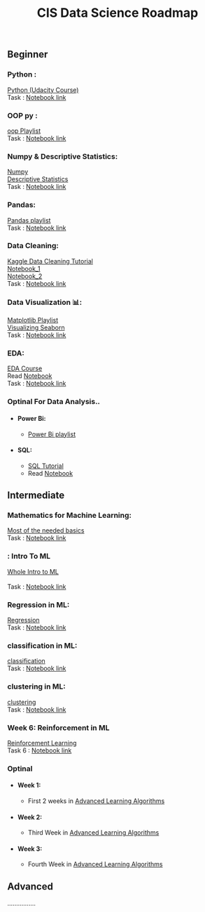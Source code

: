 <h1 align="center">CIS Data Science Roadmap</h1> 

 <br> 
 
  
  
 ## Beginner
 
 ### Python : 
 [Python (Udacity Course)](https://www.udacity.com/course/introduction-to-python--ud1110) <br>
 Task :  [Notebook link]() <br> 
 
 ### OOP py : 
 [oop Playlist](https://youtube.com/playlist?list=PLuXY3ddo_8nzUrgCyaX_WEIJljx_We-c1) <br>
 Task : [Notebook link]() <br>  
  
 ### Numpy & Descriptive Statistics:
 [Numpy](https://www.youtube.com/watch?v=QUT1VHiLmmI&t=1s) <br> 
 [Descriptive Statistics](https://www.udacity.com/course/intro-to-descriptive-statistics--ud827?fbclid=IwAR1w3TNQ50zyRncxsZLFgVG1I_atICLm9Tl-HYTA3vDUoz_gzpJeE5QHnvA) <br> 
 Task : [Notebook link]() <br>
 
  ### Pandas:
  [Pandas playlist](https://www.youtube.com/playlist?list=PL-osiE80TeTsWmV9i9c58mdDCSskIFdDS ) <br> 
  Task : [Notebook link]() <br>
  
 ### Data Cleaning:  
 [Kaggle Data Cleaning Tutorial](https://www.kaggle.com/learn/data-cleaning) <br>
 [Notebook_1](https://www.kaggle.com/code/bandiatindra/telecom-churn-prediction/notebook) <br>
 [Notebook_2](https://www.kaggle.com/code/ashishg21/data-cleaning-and-some-analysis-shoe-prices/notebook) <br>
 Task : [Notebook link]() <br> 
  
 ### Data Visualization 📊:
 [Matplotlib Playlist](https://www.youtube.com/playlist?app=desktop&list=PL-osiE80TeTvipOqomVEeZ1HRrcEvtZB_) <br>
 [Visualizing Seaborn](https://www.youtube.com/playlist?list=PLtPIclEQf-3cG31dxSMZ8KTcDG7zYng1j) <br>
 Task : [Notebook link]() <br>  
  
 ### EDA: 
 [EDA Course](https://www.coursera.org/learn/data-analysis-with-python) <br> 
 Read [Notebook](https://www.kaggle.com/code/startupsci/titanic-data-science-solutions/notebook) <br>
 Task : [Notebook link]() <br>
  
 ### Optinal For Data Analysis..
 
 - #### Power Bi:
      - [Power Bi playlist](https://www.youtube.com/playlist?list=PLUaB-1hjhk8HqnmK0gQhfmIdCbxwoAoys) <br>
 
 - #### SQL: 
      - [SQL Tutorial](https://www.youtube.com/watch?v=HXV3zeQKqGY) <br>
      - Read [Notebook](https://www.kaggle.com/code/dimarudov/data-analysis-using-sql) <br>

  
  
 ## Intermediate
 
 ### Mathematics for Machine Learning:  
 [Most of the needed basics](https://youtube.com/playlist?list=PLcQCwsZDEzFmlSc6levE3UV9rZ8yY-D_7) <br>
 Task : [Notebook link]() <br>

 ### : Intro To ML
 [Whole Intro to ML](https://www.youtube.com/watch?v=9f-GarcDY58) <br>  
 Task : [Notebook link]() <br>
  
 ### Regression in ML: 
 [Regression](https://www.coursera.org/learn/ml-regression?specialization=machine-learning) <br>
 Task : [Notebook link]() <br>

 ### classification in ML: 
 [classification](https://www.coursera.org/learn/ml-classification?specialization=machine-learning) <br>
 Task : [Notebook link]() <br>

 ### clustering  in ML: 
 [clustering](https://www.coursera.org/learn/ml-clustering-and-retrieval?specialization=machine-learning) <br>
 Task : [Notebook link]() <br>

 ### Week 6: Reinforcement in ML
 [Reinforcement Learning](https://youtube.com/playlist?list=PLZbbT5o_s2xoWNVdDudn51XM8lOuZ_Njv) <br>
 Task 6 : [Notebook link]() <br>

 
 ### Optinal 
 - #### Week 1: 
   - First 2 weeks in [Advanced Learning Algorithms](https://www.coursera.org/learn/advanced-learning-algorithms) <br>  
  
 - #### Week 2: 
   - Third Week in [Advanced Learning Algorithms](https://www.coursera.org/learn/advanced-learning-algorithms) <br>
 
 - #### Week 3: 
   - Fourth Week in [Advanced Learning Algorithms](https://www.coursera.org/learn/advanced-learning-algorithms) <br>



 ## Advanced 
   ................
